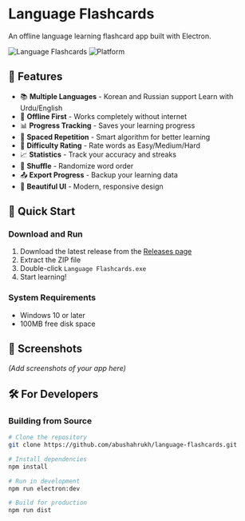 # Language Flashcards

An offline language learning flashcard app built with Electron.

![Language Flashcards](https://img.shields.io/badge/version-1.0.0-blue)
![Platform](https://img.shields.io/badge/platform-Windows-lightgrey)

## 🌟 Features

- 📚 **Multiple Languages** - Korean and Russian support Learn with Urdu/English
- 💾 **Offline First** - Works completely without internet
- 📊 **Progress Tracking** - Saves your learning progress
- 🔄 **Spaced Repetition** - Smart algorithm for better learning
- 🎯 **Difficulty Rating** - Rate words as Easy/Medium/Hard
- 📈 **Statistics** - Track your accuracy and streaks
- 🔀 **Shuffle** - Randomize word order
- 📤 **Export Progress** - Backup your learning data
- 🎨 **Beautiful UI** - Modern, responsive design

## 🚀 Quick Start

### Download and Run
1. Download the latest release from the [Releases page](#)
2. Extract the ZIP file
3. Double-click `Language Flashcards.exe`
4. Start learning!

### System Requirements
- Windows 10 or later
- 100MB free disk space

## 📸 Screenshots

*(Add screenshots of your app here)*

## 🛠️ For Developers

### Building from Source
```bash
# Clone the repository
git clone https://github.com/abushahrukh/language-flashcards.git

# Install dependencies
npm install

# Run in development
npm run electron:dev

# Build for production
npm run dist